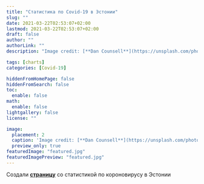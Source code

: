 ```yaml
---
title: "Статистика по Covid-19 в Эстонии"
slug: ""
date: 2021-03-22T02:53:07+02:00
lastmod: 2021-03-22T02:53:07+02:00
draft: false
author: ""
authorLink: ""
description: "Image credit: [**Dan Counsell**](https://unsplash.com/photos/zIwAchjDirM"

tags: [charts]
categories: [Covid-19]

hiddenFromHomePage: false
hiddenFromSearch: false
toc:
  enable: false
math:
  enable: false
lightgallery: false
license: ""

image: 
  placement: 2
  caption: 'Image credit: [**Dan Counsell**](https://unsplash.com/photos/zIwAchjDirM)'
  preview_only: true
featuredImage: "featured.jpg"
featuredImagePreview: "featured.jpg"
---
```


Создали [**страницу**](/covid/) со статистикой по короновирусу в Эстонии

<!--more-->

